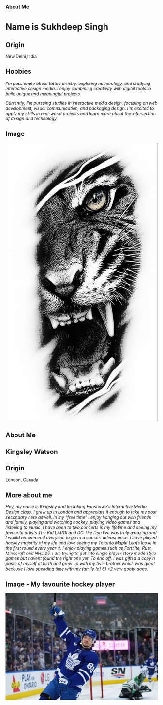 ### About Me
# Name is Sukhdeep Singh

## Origin 
New Delhi,India

## **Hobbies**
 *I'm passionate about tattoo artistry, exploring numerology, and studying interactive design media. I enjoy combining creativity with digital tools to build unique and meaningful projects.*

*Currently, I'm pursuing studies in interactive media design, focusing on web development, visual communication, and packaging design. I'm excited to apply my skills in real-world projects and learn more about the intersection of design and technology.*

## Image

![This is an tiger face.](/images/download.jpeg )

## About Me
## Kingsley Watson

## Origin
London, Canada

## More about me
*Hey, my name is Kingsley and Im taking Fanshawe's Interactive Media Design class. I grew up in London and appreciate it enough to take my post secondary here aswell. In my "free time" I enjoy hanging out with friends and family, playing and watching hockey, playing video games and listening to music. I have been to two concerts in my lifetime and seeing my favourite artists The Kid LAROI and DC The Don live was truly amazing and I would recommend everyone to go to a concert atleast once. I have played hockey majority of my life and love seeing my Toronto Maple Leafs loose in the first round every year :(. I enjoy playing games such as Fortnite, Rust, Minecraft and NHL 25. I am trying to get into single player story mode style games but havent found the right one yet. To end off, I was gifted a copy n paste of myself at birth and grew up with my twin brother which was great because I love spending time with my family (of 6) +2 very goofy dogs.*

## Image - My favourite hockey player

![My favourite hockey player.](/images/nick_robertson.jpeg)